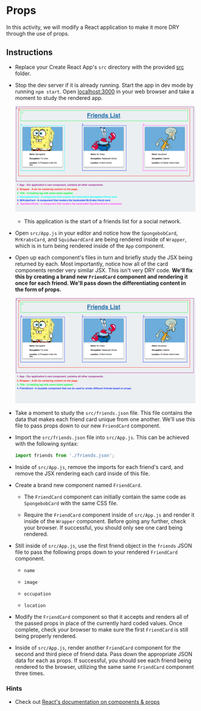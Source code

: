 # Props

In this activity, we will modify a React application to make it more DRY through the use of props.

## Instructions

- Replace your Create React App's `src` directory with the provided [src](Unsolved/src) folder.

- Stop the dev server if it is already running. Start the app in dev mode by running `npm start`. Open [localhost:3000](http://localhost:3000) in your web browser and take a moment to study the rendered app.

  ![Unfinished Diagram](Images/01-Unfinished-Diagram.png)

  - This application is the start of a friends list for a social network.

- Open `src/App.js` in your editor and notice how the `SpongebobCard`, `MrKrabsCard`, and `SquidwardCard` are being rendered inside of `Wrapper`, which is in turn being rendered inside of the `App` component.

- Open up each component's files in turn and briefly study the JSX being returned by each. Most importantly, notice how all of the card components render very similar JSX. This isn't very DRY code. **We'll fix this by creating a brand new `FriendCard` component and rendering it once for each friend. We'll pass down the differentiating content in the form of props.**

  ![Finished Diagram](Images/02-Finished-Diagram.png)

- Take a moment to study the `src/friends.json` file. This file contains the data that makes each friend card unique from one another. We'll use this file to pass props down to our new `FriendCard` component.

- Import the `src/friends.json` file into `src/App.js`. This can be achieved with the following syntax:

  ```js
  import friends from './friends.json';
  ```

- Inside of `src/App.js`, remove the imports for each friend's card, and remove the JSX rendering each card inside of this file.

- Create a brand new component named `FriendCard`.

  - The `FriendCard` component can initially contain the same code as `SpongebobCard` with the same CSS file.

  - Require the `FriendCard` component inside of `src/App.js` and render it inside of the `Wrapper` component. Before going any further, check your browser. If successful, you should only see one card being rendered.

- Still inside of `src/App.js`, use the first friend object in the `friends` JSON file to pass the following props down to your rendered `FriendCard` component.

  - `name`

  - `image`

  - `occupation`

  - `location`

- Modify the `FriendCard` component so that it accepts and renders all of the passed props in place of the currently hard coded values. Once complete, check your browser to make sure the first `FriendCard` is still being properly rendered.

- Inside of `src/App.js`, render another `FriendCard` component for the second and third piece of friend data. Pass down the appropriate JSON data for each as props. If successful, you should see each friend being rendered to the browser, utilizing the same same `FriendCard` component three times.

### Hints

- Check out [React's documentation on components & props](https://facebook.github.io/react/docs/components-and-props.html)

